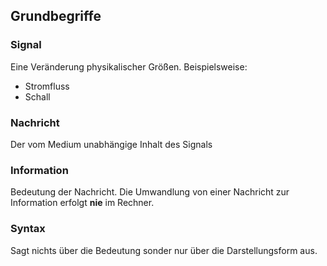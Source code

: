 ## Grundbegriffe

### Signal
Eine Veränderung physikalischer Größen.
Beispielsweise:
* Stromfluss
* Schall

### Nachricht
Der vom Medium unabhängige Inhalt des Signals

### Information
Bedeutung der Nachricht. Die Umwandlung von einer Nachricht zur Information erfolgt **nie** im Rechner.

### Syntax 
Sagt nichts über die Bedeutung sonder nur über die Darstellungsform aus.